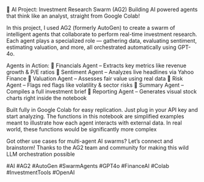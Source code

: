 🚀 AI Project: Investment Research Swarm (AG2)
Building AI powered agents that think like an analyst, straight from Google Colab!

In this project, I used AG2 (formerly AutoGen) to create a swarm of intelligent agents that collaborate to perform real-time investment research. Each agent plays a specialized role — gathering data, evaluating sentiment, estimating valuation, and more, all orchestrated automatically using GPT-4o.

Agents in Action:
🔹 Financials Agent – Extracts key metrics like revenue growth & P/E ratios
🔹 Sentiment Agent – Analyzes live headlines via Yahoo Finance
🔹 Valuation Agent – Assesses fair value using real data
🔹 Risk Agent – Flags red flags like volatility & sector risks
🔹 Summary Agent – Compiles a full investment brief
🔹 Reporting Agent – Generates visual stock charts right inside the notebook

Built fully in Google Colab for easy replication. Just plug in your API key and start analyzing. 
The functions in this notebook  are simplified examples meant to illustrate how each agent interacts with external data. In real world, these functions would be significantly more complex

Got other use cases for multi-agent AI swarms? Let’s connect and brainstorm!
Thanks to the AG2 team and community for making this wild LLM orchestration possible 

#AI #AG2 #AutoGen #SwarmAgents #GPT4o #FinanceAI #Colab #InvestmentTools #OpenAI
